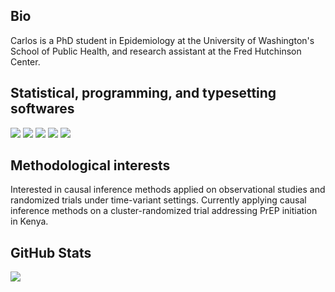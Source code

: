 <!-- This README.md is mainly based on README from @MarinHeinz (https://github.com/MartinHeinz/MartinHeinz) -->
  
  
## Bio
  
  Carlos is a PhD student in Epidemiology at the University of Washington's School of Public Health, and research assistant at the Fred Hutchinson Center.  

## Statistical, programming, and typesetting softwares

![](https://img.shields.io/badge/Stata-Statistics-informational?style=flat&logoColor=white&color=red)
![](https://img.shields.io/badge/code-Programming-informational?style=flat&logo=RStudio&logoColor=white&color=informational)
![](https://img.shields.io/badge/Git-Tools-informational?style=flat&logo=git&logoColor=white&color=38BA8D)
![](https://img.shields.io/badge/GitHub-Tools-informational?style=flat&logo=github&logoColor=white&color=38BA8D)
![](https://img.shields.io/badge/LaTeX-Tools-informational?style=flat&logo=LaTeX&logoColor=white&color=38BA8D)

## Methodological interests

Interested in causal inference methods applied on observational studies and randomized trials under time-variant settings. Currently applying causal inference methods on a cluster-randomized trial addressing PrEP initiation in Kenya.


## GitHub Stats

<a href="https://github.com/culquichicon/culquichicon">
  <img align="center" src="https://api.githubtrends.io/user/svg/culquichicon/langs?time_range=one_year&loc_metric=changed&compact=True&theme=dark" />
</a>




<!-- links to social media icons -->

<!-- icons with padding -->

[1.1]: http://i.imgur.com/tXSoThF.png (twitter icon with padding)
[2.1]: http://i.imgur.com/0o48UoR.png (github icon with padding)

<!-- icons without padding -->

[1.2]: http://i.imgur.com/wWzX9uB.png (twitter icon without padding)
[2.2]: http://i.imgur.com/9I6NRUm.png (github icon without padding)
[3.2]: https://raw.githubusercontent.com/MartinHeinz/MartinHeinz/master/linkedin-3-16.png (LinkedIn icon without padding)



<!-- Resources -->
<!-- Icons: https://simpleicons.org/ -->
<!-- GitHub Stats: https://github.com/anuraghazra/github-readme-stats -->
<!-- Emojis: https://emojipedia.org/emoji/ -->
<!-- HTML Emojis: https://www.fileformat.info/index.htm -->
<!-- Shields: https://shields.io/ -->
<!-- Awesome GitHub Profile README: https://github.com/abhisheknaiidu/awesome-github-profile-readme -->
